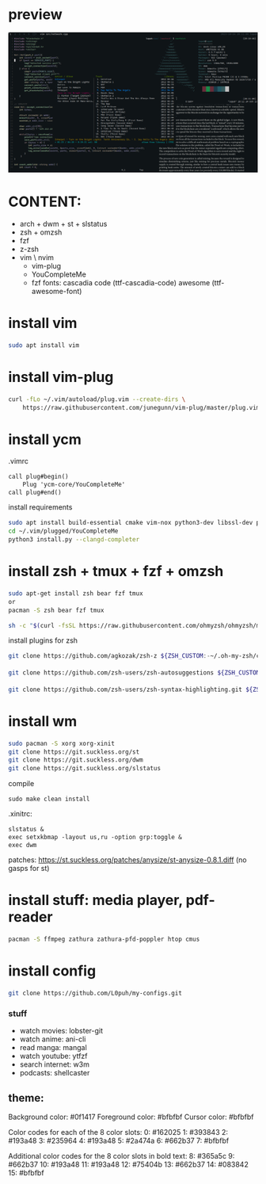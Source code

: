 # preview
![](media.png)
# CONTENT: 
<!-- - arch + i3wm + xterm -->
- arch + dwm + st + slstatus
- zsh + omzsh 
- fzf
- z-zsh
- vim \ nvim 
    - vim-plug
    - YouCompleteMe 
    - fzf 
fonts:
cascadia code (ttf-cascadia-code)
awesome (ttf-awesome-font)

# install vim
```sh
sudo apt install vim
```
# install vim-plug
```sh
curl -fLo ~/.vim/autoload/plug.vim --create-dirs \
    https://raw.githubusercontent.com/junegunn/vim-plug/master/plug.vim
```
# install ycm 
.vimrc
```
call plug#begin()
    Plug 'ycm-core/YouCompleteMe'
call plug#end()
```
install requirements
```sh
sudo apt install build-essential cmake vim-nox python3-dev libssl-dev pip
cd ~/.vim/plugged/YouCompleteMe
python3 install.py --clangd-completer
```
# install zsh + tmux + fzf + omzsh
```sh
sudo apt-get install zsh bear fzf tmux
or
pacman -S zsh bear fzf tmux
```
```sh
sh -c "$(curl -fsSL https://raw.githubusercontent.com/ohmyzsh/ohmyzsh/master/tools/install.sh)"
```
install plugins for zsh
```sh
git clone https://github.com/agkozak/zsh-z ${ZSH_CUSTOM:-~/.oh-my-zsh/custom}/plugins/zsh-z

git clone https://github.com/zsh-users/zsh-autosuggestions ${ZSH_CUSTOM:-~/.oh-my-zsh/custom}/plugins/zsh-autosuggestions

git clone https://github.com/zsh-users/zsh-syntax-highlighting.git ${ZSH_CUSTOM:-~/.oh-my-zsh/custom}/plugins/zsh-syntax-highlighting
```

# install wm
```sh
sudo pacman -S xorg xorg-xinit
git clone https://git.suckless.org/st 
git clone https://git.suckless.org/dwm
git clone https://git.suckless.org/slstatus
```
compile
```
sudo make clean install

```
.xinitrc:
```
slstatus &
exec setxkbmap -layout us,ru -option grp:toggle &
exec dwm
```
patches:
https://st.suckless.org/patches/anysize/st-anysize-0.8.1.diff (no gasps for st)
# install stuff: media player, pdf-reader 
```sh
pacman -S ffmpeg zathura zathura-pfd-poppler htop cmus
```
# install config
```sh
git clone https://github.com/L0puh/my-configs.git
```


### stuff
- watch movies:     lobster-git
- watch anime:      ani-cli
- read manga:       mangal
- watch youtube:    ytfzf 
- search internet:  w3m
- podcasts:         shellcaster

## theme:

Background color: #0f1417
Foreground color: #bfbfbf
Cursor color: #bfbfbf

Color codes for each of the 8 color slots:
0: #162025
1: #393843
2: #193a48
3: #235964
4: #193a48
5: #2a474a
6: #662b37
7: #bfbfbf

Additional color codes for the 8 color slots in bold text:
8: #365a5c
9: #662b37
10: #193a48
11: #193a48
12: #75404b
13: #662b37
14: #083842
15: #bfbfbf

